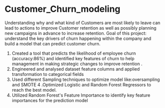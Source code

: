 # Customer_Churn_modeling
Understanding why and what kind of Customers are most likely to leave can lead to actions to improve Customer retention as well as possibly planning new campaigns in advance to increase retention.
Goal of this project: understand the key drivers of churn happening within the company and build a model that can predict customer churn.

1. Created a tool that predicts the likelihood of employee churn (accuracy:86%) and identified key features of churn to help management in making strategic changes to improve retention .
2. Engineered and analysed dataset feature columns and applied transformation to categorical fields
3. Used different Sampling techniques to optimize model like:oversampling and SMOTE
4 .Optimized Logistic and Random Forest Regressors  to reach the best model.
5. Utilized Random Forest's Feature Importance to identify key feature importances for the prediction model
